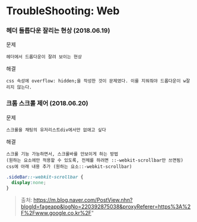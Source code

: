 # TroubleShooting: Web

### 헤더 들롭다운 잘리는 현상 (2018.06.19)
문제
```
헤더에서 드롭다운이 잘려 보이는 현상
```

해결
```
css 속성에 overflow: hidden;을 작성한 것이 문제였다. 이를 지워줘야 드롭다운이 w잘리지 않는다.
```

### 크롬 스크롤 제어 (2018.06.20)
문제
```
스크롤을 채팅의 유저리스트div에서만 없애고 싶다
```

해결
```
스크롤 기능 가능하면서, 스크롤바를 안보이게 하는 방법
(원하는 요소에만 적용할 수 있도록, 전체를 하려면 ::-webkit-scrollbar만 쓰면됨)
css에 아래 내용 추가 (원하는 요소::-webkit-scrollbar)
```
```css
.sideBar::-webkit-scrollbar {
  display:none;
}
```
> 출처: https://m.blog.naver.com/PostView.nhn?blogId=fageapp&logNo=220392875038&proxyReferer=https%3A%2F%2Fwww.google.co.kr%2F"
